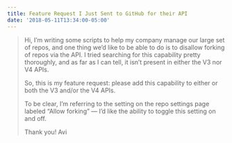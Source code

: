 ```yaml
---
title: Feature Request I Just Sent to GitHub for their API
date: '2018-05-11T13:34:00-05:00'
---
```

> Hi, I’m writing some scripts to help my company manage our large set of repos, and one thing we’d like to be able to do is to disallow forking of repos via the API. I tried searching for this capability pretty thoroughly, and as far as I can tell, it isn’t present in either the V3 nor V4 APIs.
> 
> So, this is my feature request: please add this capability to either or both the V3 and/or the V4 APIs.
> 
> To be clear, I’m referring to the setting on the repo settings page labeled “Allow forking” — I’d like the ability to toggle this setting on and off.
> 
> Thank you!
> Avi
